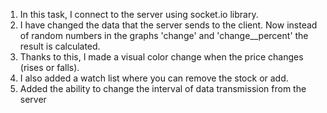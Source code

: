 1. In this task, I connect to the server using socket.io library.
2. I have changed the data that the server sends to the client. Now instead of random numbers in the graphs 'change' and 'change__percent' the result is calculated.
3. Thanks to this, I made a visual color change when the price changes (rises or falls).
4. I also added a watch list where you can remove the stock or add.
5. Added the ability to change the interval of data transmission from the server
